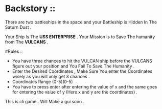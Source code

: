 
# Backstory ::

There are two battleships in the space and your Battleship is Hidden In The Saturn Dust .

Your Ship Is The **USS ENTERPRISE** . Your Mission is to Save The humanity from The **VULCANS** .

#Rules ::

- You have three chances to hit the VULCAN ship  before the VULCANS  figure out your position and You Fail To Save The Humanity .
- Enter the Desired Coordinates , Make Sure You enter the Coordinates wisely as you will only get 3 chances .
- Coordinates Range (0-5)(0-5)
-  You have to press enter after entering the value of x and the same goes for entering the value of y (Here x and y are the coordinates) .

This is cli game . Will Make a gui soon . 
